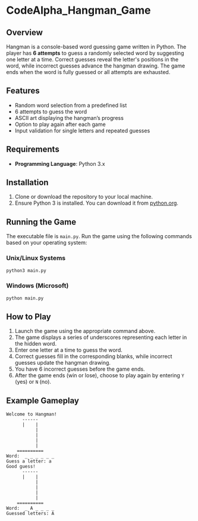 # CodeAlpha_Hangman_Game

## Overview

Hangman is a console-based word guessing game written in Python. The player has **6 attempts** to guess a randomly selected word by suggesting one letter at a time. Correct guesses reveal the letter's positions in the word, while incorrect guesses advance the hangman drawing. The game ends when the word is fully guessed or all attempts are exhausted.

## Features

- Random word selection from a predefined list
- 6 attempts to guess the word
- ASCII art displaying the hangman’s progress
- Option to play again after each game
- Input validation for single letters and repeated guesses

## Requirements

- **Programming Language**: Python 3.x

## Installation

1. Clone or download the repository to your local machine.
2. Ensure Python 3 is installed. You can download it from [python.org](https://www.python.org/downloads/).

## Running the Game

The executable file is `main.py`. Run the game using the following commands based on your operating system:

### Unix/Linux Systems
```bash
python3 main.py
```

### Windows (Microsoft)
```bash
python main.py
```

## How to Play

1. Launch the game using the appropriate command above.
2. The game displays a series of underscores representing each letter in the hidden word.
3. Enter one letter at a time to guess the word.
4. Correct guesses fill in the corresponding blanks, while incorrect guesses update the hangman drawing.
5. You have 6 incorrect guesses before the game ends.
6. After the game ends (win or lose), choose to play again by entering `Y` (yes) or `N` (no).

## Example Gameplay

```
Welcome to Hangman!
      ------
      |    |
           |
           |
           |
           |
    ==========
Word:  _ _ _ _ _ _
Guess a letter: a
Good guess!
      ------
      |    |
           |
           |
           |
           |
    ==========
Word:  _ A _ _ _ _
Guessed letters: A
```